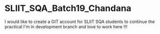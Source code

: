 # SLIIT_SQA_Batch19_Chandana
I would like to create a GIT account for SLIIT SQA students to continue the practical
I'm in development branch and love to work here !!!
